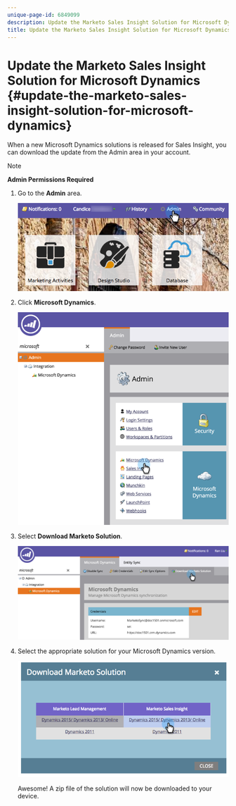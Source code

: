 ```yaml
---
unique-page-id: 6849099
description: Update the Marketo Sales Insight Solution for Microsoft Dynamics - Marketo Docs - Product Documentation
title: Update the Marketo Sales Insight Solution for Microsoft Dynamics
---
```


# Update the Marketo Sales Insight Solution for Microsoft Dynamics {#update-the-marketo-sales-insight-solution-for-microsoft-dynamics}

When a new Microsoft Dynamics solutions is released for Sales Insight, you can download the update from the Admin area in your account.

>[!NOTE]
>
>**Admin Permissions Required**

1. Go to the **Admin** area.

   ![](assets/mainnavhand.png)

1. Click **Microsoft Dynamics**.

   ![](assets/image2015-3-16-10-3a51-3a25.png)

1. Select **Download Marketo Solution**.

   ![](assets/image2015-3-16-10-3a52-3a1.png)

1. Select the appropriate solution for your Microsoft Dynamics version.

   ![](assets/image2015-3-16-16-3a29-3a32.png)

   Awesome! A zip file of the solution will now be downloaded to your device.

